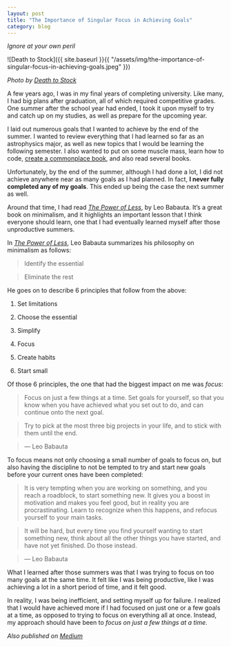 ```yaml
---
layout: post
title: "The Importance of Singular Focus in Achieving Goals"
category: blog
---
```


*Ignore at your own peril*

![Death to Stock]({{ site.baseurl }}{{ "/assets/img/the-importance-of-singular-focus-in-achieving-goals.jpeg" }})

*Photo by [Death to Stock](https://deathtothestockphoto.com/)*

A few years ago, I was in my final years of completing university. Like many, I had big plans after graduation, all of which required competitive grades. One summer after the school year had ended, I took it upon myself to try and catch up on my studies, as well as prepare for the upcoming year.

I laid out numerous goals that I wanted to achieve by the end of the summer. I wanted to review everything that I had learned so far as an astrophysics major, as well as new topics that I would be learning the following semester. I also wanted to put on some muscle mass, learn how to code, [create a commonplace book](https://ryanholiday.net/how-and-why-to-keep-a-commonplace-book/), and also read several books.

Unfortunately, by the end of the summer, although I had done a lot, I did not achieve anywhere near as many goals as I had planned. In fact, **I never fully completed any of my goals**. This ended up being the case the next summer as well.

Around that time, I had read *[The Power of Less](https://zenhabits.net/the-power-of-less-has-launched-free-giveaways-for-book-buyers/)*, by Leo Babauta. It’s a great book on minimalism, and it highlights an important lesson that I think everyone should learn, one that I had eventually learned myself after those unproductive summers.

In *[The Power of Less](https://zenhabits.net/the-power-of-less-has-launched-free-giveaways-for-book-buyers/)*, Leo Babauta summarizes his philosophy on minimalism as follows:

> Identify the essential

> Eliminate the rest

He goes on to describe 6 principles that follow from the above:

1. Set limitations

2. Choose the essential

3. Simplify

4. Focus

5. Create habits

6. Start small

Of those 6 principles, the one that had the biggest impact on me was *focus*:

> Focus on just a few things at a time. Set goals for yourself, so that you know when you have achieved what you set out to do, and can continue onto the next goal.

> Try to pick at the most three big projects in your life, and to stick with them until the end.

> — Leo Babauta

To focus means not only choosing a small number of goals to focus on, but also having the discipline to not be tempted to try and start new goals before your current ones have been completed:

> It is very tempting when you are working on something, and you reach a roadblock, to start something new. It gives you a boost in motivation and makes you feel good, but in reality you are procrastinating. Learn to recognize when this happens, and refocus yourself to your main tasks.

> It will be hard, but every time you find yourself wanting to start something new, think about all the other things you have started, and have not yet finished. Do those instead.

> — Leo Babauta

What I learned after those summers was that I was trying to focus on too many goals at the same time. It felt like I was being productive, like I was achieving a lot in a short period of time, and it felt good.

In reality, I was being inefficient, and setting myself up for failure. I realized that I would have achieved more if I had focused on just one or a few goals at a time, as opposed to trying to focus on everything all at once. Instead, my approach should have been to *focus on just a few things at a time*.

*Also published on [Medium](https://medium.com/the-innovation/the-importance-of-singular-focus-in-achieving-goals-9b0f983b2540)*
